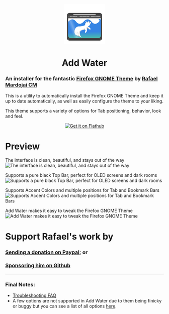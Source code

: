 <div align='center'>
<img src='data/icons/hicolor/scalable/apps/dev.qwery.AddWater.svg' width='128' height='128'/>

# Add Water

</div>


### An installer for the fantastic [Firefox GNOME Theme](https://github.com/rafaelmardojai/firefox-gnome-theme) by [Rafael Mardojai CM](https://www.mardojai.com/)

This is a utility to automatically install the Firefox GNOME Theme and keep it up to date automatically, as well as easily configure the theme to your liking.

This theme supports a variety of options for Tab positioning, behavior, look and feel.

<div align='center'>
    <a href='https://flathub.org/apps/dev.qwery.AddWater'>
        <img width='240' alt='Get it on Flathub' src='https://flathub.org/api/badge?locale=en'/>
    </a>
</div>

# Preview
The interface is clean, beautiful, and stays out of the way
![The interface is clean, beautiful, and stays out of the way](https://raw.githubusercontent.com/largestgithubuseronearth/addwater/main/docs/image-previews/image2.png)

Supports a pure black Top Bar, perfect for OLED screens and dark rooms
![Supports a pure black Top Bar, perfect for OLED screens and dark rooms](https://raw.githubusercontent.com/largestgithubuseronearth/addwater/main/docs/image-previews/image3.png)

Supports Accent Colors and multiple positions for Tab and Bookmark Bars
![Supports Accent Colors and multiple positions for Tab and Bookmark Bars](https://raw.githubusercontent.com/largestgithubuseronearth/addwater/main/docs/image-previews/image4.png)

Add Water makes it easy to tweak the Firefox GNOME Theme
![Add Water makes it easy to tweak the Firefox GNOME Theme](https://raw.githubusercontent.com/largestgithubuseronearth/addwater/main/docs/image-previews/image1.png)

# Support Rafael's work by

### [Sending a donation on Paypal](https://www.paypal.com/paypalme/RafaelMardojaiCM); or

### [Sponsoring him on Github](https://github.com/sponsors/rafaelmardojai) 

--------

### Final Notes:
* [Troubleshooting FAQ](https://github.com/largestgithubuseronearth/addwater/blob/main/docs/troubleshooting.md)
* A few options are not supported in Add Water due to them being finicky or buggy but you can see a list of all options [here](https://github.com/rafaelmardojai/firefox-gnome-theme?tab=readme-ov-file#features).

